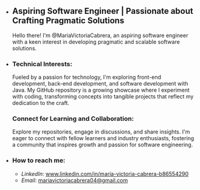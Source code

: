 - ## **Aspiring Software Engineer | Passionate about Crafting Pragmatic Solutions**
  Hello there! I'm @MariaVictoriaCabrera, an aspiring software engineer with a keen interest in developing pragmatic and scalable software solutions.
- ### **Technical Interests:**
  Fueled by a passion for technology, I'm exploring front-end development, back-end development, and software development with Java.
  My GitHub repository is a growing showcase where I experiment with coding, transforming concepts into tangible projects that reflect my dedication to the craft.
   ### **Connect for Learning and Collaboration:**
  Explore my repositories, engage in discussions, and share insights.
  I'm eager to connect with fellow learners and industry enthusiasts, fostering a community that inspires growth and passion for software engineering.
- ### **How to reach me:**
    - _LinkedIn_: www.linkedin.com/in/maría-victoria-cabrera-b86554290
    - _Email_: mariavictoriacabrera04@gmail.com

<!---
MariaVictoriaCabrera/MariaVictoriaCabrera is a ✨ special ✨ repository because its `README.md` (this file) appears on your GitHub profile.
You can click the Preview link to take a look at your changes.
--->
